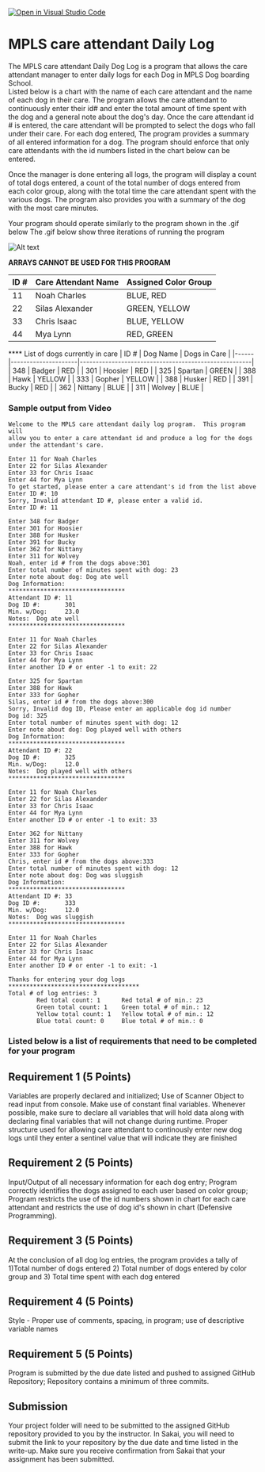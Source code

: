 [![Open in Visual Studio Code](https://classroom.github.com/assets/open-in-vscode-c66648af7eb3fe8bc4f294546bfd86ef473780cde1dea487d3c4ff354943c9ae.svg)](https://classroom.github.com/online_ide?assignment_repo_id=8389586&assignment_repo_type=AssignmentRepo)
#  MPLS care attendant Daily Log

The MPLS care attendant Daily Dog Log is a program that allows the care attendant manager to  enter daily logs for each Dog in MPLS Dog boarding School.  
Listed below is a chart with the name of each care attendant and the name of each dog in their care.  The program allows the care attendant to continuously 
enter their id# and enter the total amount of time spent with the dog and a general note about the dog's day. Once the care attendant id # is entered, the care attendant
will be prompted to select the dogs who fall under their care.  For each dog entered, The program provides a summary of all entered information for a dog. The program should enforce that only care attendants with the id numbers listed in the chart below can be entered.    

Once the manager is done entering all logs, the program will display a count of total dogs entered, a count of the total number of dogs entered from each 
color group, along with the total time the care attendant spent with the various dogs. The program also provides you with a summary of the dog with the most care minutes.

Your program should operate similarly to the program shown in the .gif below
The .gif below show three iterations of running the program

![Alt text](https://instructorc.github.io/site/slides/java/images/structures/rendered_output_prog3.gif "Program 3 Execution Example")

**ARRAYS CANNOT BE USED FOR THIS PROGRAM**

| ID # | Care Attendant Name | Assigned Color Group                                        |
|------|---------------------|------------------------------------------------------|
| 11   | Noah Charles        |  BLUE, RED     |
| 22   | Silas Alexander     |  GREEN, YELLOW |
| 33    | Chris Isaac        |  BLUE, YELLOW |                               
| 44   | Mya Lynn            |  RED, GREEN    |


**** List of dogs currently in care
| ID # | Dog Name | Dogs in Care                                         |
|------|---------------------|------------------------------------------------------|
| 348   | Badger    | RED      |
| 301   | Hoosier   | RED      |
| 325   | Spartan   | GREEN    |
| 388   | Hawk      | YELLOW   |
| 333   | Gopher    | YELLOW   |
| 388   | Husker    | RED      |
| 391   | Bucky     | RED      |
| 362   | Nittany   | BLUE     |
| 311   | Wolvey    | BLUE     |


### Sample output from Video
```
Welcome to the MPLS care attendant daily log program.  This program will 
allow you to enter a care attendant id and produce a log for the dogs under the attendant's care.

Enter 11 for Noah Charles
Enter 22 for Silas Alexander
Enter 33 for Chris Isaac
Enter 44 for Mya Lynn
To get started, please enter a care attendant's id from the list above
Enter ID #: 10
Sorry, Invalid attendant ID #, please enter a valid id.
Enter ID #: 11

Enter 348 for Badger
Enter 301 for Hoosier
Enter 388 for Husker
Enter 391 for Bucky
Enter 362 for Nittany
Enter 311 for Wolvey
Noah, enter id # from the dogs above:301
Enter total number of minutes spent with dog: 23
Enter note about dog: Dog ate well
Dog Information:
*********************************
Attendant ID #: 11
Dog ID #:       301
Min. w/Dog:     23.0
Notes:  Dog ate well
*********************************

Enter 11 for Noah Charles        
Enter 22 for Silas Alexander     
Enter 33 for Chris Isaac
Enter 44 for Mya Lynn
Enter another ID # or enter -1 to exit: 22

Enter 325 for Spartan
Enter 388 for Hawk
Enter 333 for Gopher
Silas, enter id # from the dogs above:300
Sorry, Invalid dog ID, Please enter an applicable dog id number
Dog id: 325
Enter total number of minutes spent with dog: 12
Enter note about dog: Dog played well with others
Dog Information:
*********************************
Attendant ID #: 22
Dog ID #:       325
Min. w/Dog:     12.0
Notes:  Dog played well with others
*********************************

Enter 11 for Noah Charles
Enter 22 for Silas Alexander
Enter 33 for Chris Isaac
Enter 44 for Mya Lynn
Enter another ID # or enter -1 to exit: 33

Enter 362 for Nittany
Enter 311 for Wolvey
Enter 388 for Hawk
Enter 333 for Gopher
Chris, enter id # from the dogs above:333
Enter total number of minutes spent with dog: 12
Enter note about dog: Dog was sluggish
Dog Information:
*********************************
Attendant ID #: 33
Dog ID #:       333
Min. w/Dog:     12.0
Notes:  Dog was sluggish
*********************************

Enter 11 for Noah Charles
Enter 22 for Silas Alexander
Enter 33 for Chris Isaac
Enter 44 for Mya Lynn
Enter another ID # or enter -1 to exit: -1

Thanks for entering your dog logs
*************************************
Total # of log entries: 3
        Red total count: 1      Red total # of min.: 23
        Green total count: 1    Green total # of min.: 12
        Yellow total count: 1   Yellow total # of min.: 12
        Blue total count: 0     Blue total # of min.: 0
```

### Listed below is a list of requirements that need to be completed for your program

## Requirement 1 (5 Points)
Variables are properly declared and initialized; Use of Scanner Object to read input from console. Make use of constant final variables. 
Whenever possible, make sure to declare all variables that will hold data along with declaring final variables that will not change during runtime.
Proper structure used for allowing care attendant to continously enter new dog logs until they enter a sentinel value that will indicate they are finished

## Requirement 2 (5 Points)
Input/Output of all necessary information for each dog entry; Program correctly identifies the dogs assigned to each user based on color group; Program restricts the use of the id numbers shown in chart for each care attendant and restricts the use of dog id's shown in chart (Defensive Programming).

## Requirement 3 (5 Points)
At the conclusion of all dog log entries, the program provides a tally of 1)Total number of dogs entered 2) Total number of dogs entered by color group and 3) Total time spent with each dog entered

## Requirement 4 (5 Points)
Style - Proper use of comments, spacing, in program; use of descriptive variable names

## Requirement 5 (5 Points)
Program is submitted by the due date listed and pushed to assigned GitHub Repository; Repository contains a minimum of three commits.


## Submission
Your project folder will need to be submitted to the assigned GitHub repository provided to you by the instructor. In Sakai, you will need to submit the link to your repository by the due date and time listed in the write-up. Make sure you receive confirmation from Sakai that your assignment has been submitted.




